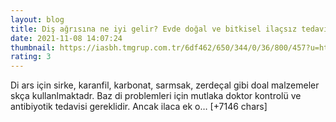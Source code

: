 ```yaml
--- 
layout: blog
title: Diş ağrısına ne iyi gelir? Evde doğal ve bitkisel ilaçsız tedavi ile diş ağrısı nasıl geçer, ağrıyı ne keser?
date: 2021-11-08 14:07:24
thumbnail: https://iasbh.tmgrup.com.tr/6df462/650/344/0/36/800/457?u=https://isbh.tmgrup.com.tr/sbh/2021/11/08/dis-agrisina-ne-iyi-gelir-evde-dogal-ve-bitkisel-ilacsiz-tedavi-ile-dis-agrisi-nasil-gecer-agriyi-ne-keser-1636380329203.jpg
rating: 3
---
```

Di ars için sirke, karanfil, karbonat, sarmsak, zerdeçal gibi doal malzemeler skça kullanlmaktadr. Baz di problemleri için mutlaka doktor kontrolü ve antibiyotik tedavisi gereklidir. Ancak ilaca ek o… [+7146 chars]